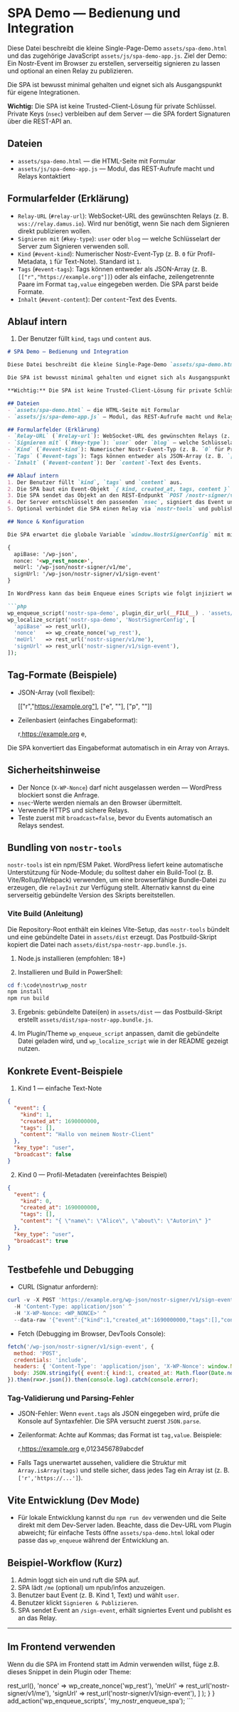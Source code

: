 # SPA Demo — Bedienung und Integration

Diese Datei beschreibt die kleine Single-Page-Demo `assets/spa-demo.html` und das zugehörige JavaScript `assets/js/spa-demo-app.js`. Ziel der Demo: Ein Nostr-Event im Browser zu erstellen, serverseitig signieren zu lassen und optional an einen Relay zu publizieren.

Die SPA ist bewusst minimal gehalten und eignet sich als Ausgangspunkt für eigene Integrationen.

**Wichtig:** Die SPA ist keine Trusted-Client-Lösung für private Schlüssel. Private Keys (`nsec`) verbleiben auf dem Server — die SPA fordert Signaturen über die REST-API an.

## Dateien
- `assets/spa-demo.html` — die HTML-Seite mit Formular
- `assets/js/spa-demo-app.js` — Modul, das REST-Aufrufe macht und Relays kontaktiert

## Formularfelder (Erklärung)
- `Relay-URL` (`#relay-url`): WebSocket-URL des gewünschten Relays (z. B. `wss://relay.damus.io`). Wird nur benötigt, wenn Sie nach dem Signieren direkt publizieren wollen.
- `Signieren mit` (`#key-type`): `user` oder `blog` — welche Schlüsselart der Server zum Signieren verwenden soll.
- `Kind` (`#event-kind`): Numerischer Nostr-Event-Typ (z. B. `0` für Profil-Metadata, `1` für Text-Note). Standard ist `1`.
- `Tags` (`#event-tags`): Tags können entweder als JSON-Array (z. B. `[["r","https://example.org"]]`) oder als einfache, zeilengetrennte Paare im Format `tag,value` eingegeben werden. Die SPA parst beide Formate.
- `Inhalt` (`#event-content`): Der `content`-Text des Events.

## Ablauf intern
1. Der Benutzer füllt `kind`, `tags` und `content` aus.
```markdown
# SPA Demo — Bedienung und Integration

Diese Datei beschreibt die kleine Single-Page-Demo `assets/spa-demo.html` und das zugehörige JavaScript `assets/js/spa-demo-app.js`. Ziel der Demo: Ein Nostr-Event im Browser zu erstellen, serverseitig signieren zu lassen und optional an einen Relay zu publizieren.

Die SPA ist bewusst minimal gehalten und eignet sich als Ausgangspunkt für eigene Integrationen.

**Wichtig:** Die SPA ist keine Trusted-Client-Lösung für private Schlüssel. Private Keys (`nsec`) verbleiben auf dem Server — die SPA fordert Signaturen über die REST-API an.

## Dateien
- `assets/spa-demo.html` — die HTML-Seite mit Formular
- `assets/js/spa-demo-app.js` — Modul, das REST-Aufrufe macht und Relays kontaktiert

## Formularfelder (Erklärung)
- `Relay-URL` (`#relay-url`): WebSocket-URL des gewünschten Relays (z. B. `wss://relay.damus.io`). Wird nur benötigt, wenn du nach dem Signieren direkt publizieren willst.
- `Signieren mit` (`#key-type`): `user` oder `blog` — welche Schlüsselart der Server zum Signieren verwenden soll.
- `Kind` (`#event-kind`): Numerischer Nostr-Event-Typ (z. B. `0` für Profil-Metadata, `1` für Text-Note). Standard ist `1`.
- `Tags` (`#event-tags`): Tags können entweder als JSON-Array (z. B. `[["r","https://example.org"]]`) oder als einfache, zeilengetrennte Paare im Format `tag,value` eingegeben werden. Die SPA parst beide Formate.
- `Inhalt` (`#event-content`): Der `content`-Text des Events.

## Ablauf intern
1. Der Benutzer füllt `kind`, `tags` und `content` aus.
2. Die SPA baut ein Event-Objekt `{ kind, created_at, tags, content }`.
3. Die SPA sendet das Objekt an den REST-Endpunkt `POST /nostr-signer/v1/sign-event` (Header `X-WP-Nonce` wird benötigt).
4. Der Server entschlüsselt den passenden `nsec`, signiert das Event und gibt das signierte Event zurück (`id`, `sig`, `pubkey`).
5. Optional verbindet die SPA einen Relay via `nostr-tools` und publisht das signierte Event.

## Nonce & Konfiguration

Die SPA erwartet die globale Variable `window.NostrSignerConfig` mit mindestens diesen Werten:

{
  apiBase: '/wp-json',
  nonce: '<wp_rest_nonce>',
  meUrl: '/wp-json/nostr-signer/v1/me',
  signUrl: '/wp-json/nostr-signer/v1/sign-event'
}

In WordPress kann das beim Enqueue eines Scripts wie folgt injiziert werden:

```php
wp_enqueue_script('nostr-spa-demo', plugin_dir_url(__FILE__) . 'assets/js/spa-demo-app.js', [], null, true);
wp_localize_script('nostr-spa-demo', 'NostrSignerConfig', [
  'apiBase' => rest_url(),
  'nonce'   => wp_create_nonce('wp_rest'),
  'meUrl'   => rest_url('nostr-signer/v1/me'),
  'signUrl' => rest_url('nostr-signer/v1/sign-event'),
]);
```

## Tag-Formate (Beispiele)

- JSON-Array (voll flexibel):

  [["r","https://example.org"], ["e", "<event-id>"], ["p", "<pubkey-hex>"]]

- Zeilenbasiert (einfaches Eingabeformat):

  r,https://example.org
  e,<event-id>

Die SPA konvertiert das Eingabeformat automatisch in ein Array von Arrays.

## Sicherheitshinweise
- Der Nonce (`X-WP-Nonce`) darf nicht ausgelassen werden — WordPress blockiert sonst die Anfrage.
- `nsec`-Werte werden niemals an den Browser übermittelt.
- Verwende HTTPS und sichere Relays.
- Teste zuerst mit `broadcast=false`, bevor du Events automatisch an Relays sendest.

## Bundling von `nostr-tools`

`nostr-tools` ist ein npm/ESM Paket. WordPress liefert keine automatische Unterstützung für Node-Module; du solltest daher ein Build-Tool (z. B. Vite/Rollup/Webpack) verwenden, um eine browserfähige Bundle-Datei zu erzeugen, die `relayInit` zur Verfügung stellt. Alternativ kannst du eine serverseitig gebündelte Version des Skripts bereitstellen.

### Vite Build (Anleitung)

Die Repository-Root enthält ein kleines Vite-Setup, das `nostr-tools` bündelt und eine gebündelte Datei in `assets/dist` erzeugt. Das Postbuild-Skript kopiert die Datei nach `assets/dist/spa-nostr-app.bundle.js`.

1) Node.js installieren (empfohlen: 18+)

2) Installieren und Build in PowerShell:

```powershell
cd f:\code\nostr\wp_nostr
npm install
npm run build
```

3) Ergebnis: gebündelte Datei(en) in `assets/dist` — das Postbuild-Skript erstellt `assets/dist/spa-nostr-app.bundle.js`.

4) Im Plugin/Theme `wp_enqueue_script` anpassen, damit die gebündelte Datei geladen wird, und `wp_localize_script` wie in der README gezeigt nutzen.

## Konkrete Event-Beispiele

1) Kind 1 — einfache Text-Note

```json
{
  "event": {
    "kind": 1,
    "created_at": 1690000000,
    "tags": [],
    "content": "Hallo von meinem Nostr-Client"
  },
  "key_type": "user",
  "broadcast": false
}
```

2) Kind 0 — Profil-Metadaten (vereinfachtes Beispiel)

```json
{
  "event": {
    "kind": 0,
    "created_at": 1690000000,
    "tags": [],
    "content": "{ \"name\": \"Alice\", \"about\": \"Autorin\" }"
  },
  "key_type": "user",
  "broadcast": true
}
```

## Testbefehle und Debugging

- CURL (Signatur anfordern):

```powershell
curl -v -X POST 'https://example.org/wp-json/nostr-signer/v1/sign-event' ^
  -H 'Content-Type: application/json' ^
  -H 'X-WP-Nonce: <WP_NONCE>' ^
  --data-raw '{"event":{"kind":1,"created_at":1690000000,"tags":[],"content":"Test"},"key_type":"user"}'
```

- Fetch (Debugging im Browser, DevTools Console):

```js
fetch('/wp-json/nostr-signer/v1/sign-event', {
  method: 'POST',
  credentials: 'include',
  headers: { 'Content-Type': 'application/json', 'X-WP-Nonce': window.NostrSignerConfig.nonce },
  body: JSON.stringify({ event:{ kind:1, created_at: Math.floor(Date.now()/1000), tags:[], content:'Hello' }, key_type:'user' })
}).then(r=>r.json()).then(console.log).catch(console.error);
```

### Tag-Validierung und Parsing-Fehler

- JSON-Fehler: Wenn `event.tags` als JSON eingegeben wird, prüfe die Konsole auf Syntaxfehler. Die SPA versucht zuerst `JSON.parse`.
- Zeilenformat: Achte auf Kommas; das Format ist `tag,value`. Beispiele:

  r,https://example.org
  e,0123456789abcdef

- Falls Tags unerwartet aussehen, validiere die Struktur mit `Array.isArray(tags)` und stelle sicher, dass jedes Tag ein Array ist (z. B. `['r','https://...']`).

## Vite Entwicklung (Dev Mode)

- Für lokale Entwicklung kannst du `npm run dev` verwenden und die Seite direkt mit dem Dev-Server laden. Beachte, dass die Dev-URL vom Plugin abweicht; für einfache Tests öffne `assets/spa-demo.html` lokal oder passe das `wp_enqueue` während der Entwicklung an.



## Beispiel-Workflow (Kurz)
1. Admin loggt sich ein und ruft die SPA auf.
2. SPA lädt `/me` (optional) um npub/infos anzuzeigen.
3. Benutzer baut Event (z. B. Kind 1, Text) und wählt `user`.
4. Benutzer klickt `Signieren & Publizieren`.
5. SPA sendet Event an `/sign-event`, erhält signiertes Event und publisht es an das Relay.

---
## Im Frontend verwenden 

Wenn du die SPA im Frontend statt im Admin verwenden willst, füge z.B. dieses Snippet in dein Plugin oder Theme:
<?php
function my_nostr_enqueue_spa() {
    $bundle = plugin_dir_path(__FILE__) . 'assets/dist/spa-nostr-app.bundle.js';
    if ( file_exists( $bundle ) ) {
        wp_enqueue_script(
            'nostr-signer-spa',
            plugin_dir_url(__FILE__) . 'assets/dist/spa-nostr-app.bundle.js',
            [],
            filemtime($bundle),
            true
        );
        wp_localize_script(
            'nostr-signer-spa',
            'NostrSignerConfig',
            [
                'apiBase' => rest_url(),
                'nonce'   => wp_create_nonce('wp_rest'),
                'meUrl'   => rest_url('nostr-signer/v1/me'),
                'signUrl' => rest_url('nostr-signer/v1/sign-event'),
            ]
        );
    }
}
add_action('wp_enqueue_scripts', 'my_nostr_enqueue_spa');
```
